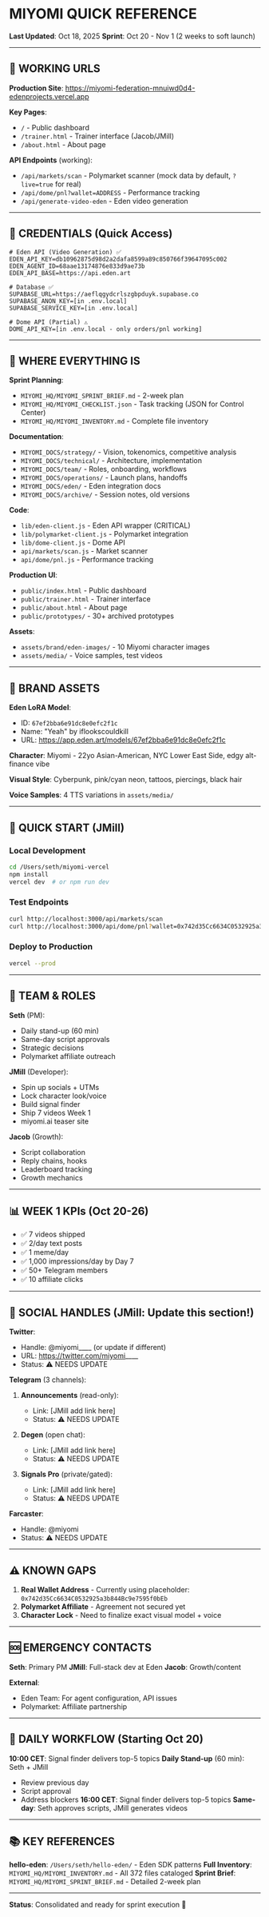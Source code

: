 # MIYOMI QUICK REFERENCE

**Last Updated**: Oct 18, 2025
**Sprint**: Oct 20 - Nov 1 (2 weeks to soft launch)

---

## 🔗 WORKING URLS

**Production Site**: https://miyomi-federation-mnuiwd0d4-edenprojects.vercel.app

**Key Pages**:
- `/` - Public dashboard
- `/trainer.html` - Trainer interface (Jacob/JMill)
- `/about.html` - About page

**API Endpoints** (working):
- `/api/markets/scan` - Polymarket scanner (mock data by default, `?live=true` for real)
- `/api/dome/pnl?wallet=ADDRESS` - Performance tracking
- `/api/generate-video-eden` - Eden video generation

---

## 🔐 CREDENTIALS (Quick Access)

```env
# Eden API (Video Generation) ✅
EDEN_API_KEY=db10962875d98d2a2dafa8599a89c850766f39647095c002
EDEN_AGENT_ID=68aae13174876e833d9ae73b
EDEN_API_BASE=https://api.eden.art

# Database ✅
SUPABASE_URL=https://aeflqgydcrlszgbpduyk.supabase.co
SUPABASE_ANON_KEY=[in .env.local]
SUPABASE_SERVICE_KEY=[in .env.local]

# Dome API (Partial) ⚠️
DOME_API_KEY=[in .env.local - only orders/pnl working]
```

---

## 📁 WHERE EVERYTHING IS

**Sprint Planning**:
- `MIYOMI_HQ/MIYOMI_SPRINT_BRIEF.md` - 2-week plan
- `MIYOMI_HQ/MIYOMI_CHECKLIST.json` - Task tracking (JSON for Control Center)
- `MIYOMI_HQ/MIYOMI_INVENTORY.md` - Complete file inventory

**Documentation**:
- `MIYOMI_DOCS/strategy/` - Vision, tokenomics, competitive analysis
- `MIYOMI_DOCS/technical/` - Architecture, implementation
- `MIYOMI_DOCS/team/` - Roles, onboarding, workflows
- `MIYOMI_DOCS/operations/` - Launch plans, handoffs
- `MIYOMI_DOCS/eden/` - Eden integration docs
- `MIYOMI_DOCS/archive/` - Session notes, old versions

**Code**:
- `lib/eden-client.js` - Eden API wrapper (CRITICAL)
- `lib/polymarket-client.js` - Polymarket integration
- `lib/dome-client.js` - Dome API
- `api/markets/scan.js` - Market scanner
- `api/dome/pnl.js` - Performance tracking

**Production UI**:
- `public/index.html` - Public dashboard
- `public/trainer.html` - Trainer interface
- `public/about.html` - About page
- `public/prototypes/` - 30+ archived prototypes

**Assets**:
- `assets/brand/eden-images/` - 10 Miyomi character images
- `assets/media/` - Voice samples, test videos

---

## 🎨 BRAND ASSETS

**Eden LoRA Model**:
- ID: `67ef2bba6e91dc8e0efc2f1c`
- Name: "Yeah" by iflookscouldkill
- URL: https://app.eden.art/models/67ef2bba6e91dc8e0efc2f1c

**Character**: Miyomi - 22yo Asian-American, NYC Lower East Side, edgy alt-finance vibe

**Visual Style**: Cyberpunk, pink/cyan neon, tattoos, piercings, black hair

**Voice Samples**: 4 TTS variations in `assets/media/`

---

## 🚀 QUICK START (JMill)

### Local Development
```bash
cd /Users/seth/miyomi-vercel
npm install
vercel dev  # or npm run dev
```

### Test Endpoints
```bash
curl http://localhost:3000/api/markets/scan
curl http://localhost:3000/api/dome/pnl?wallet=0x742d35Cc6634C0532925a3b844Bc9e7595f0bEb
```

### Deploy to Production
```bash
vercel --prod
```

---

## 👥 TEAM & ROLES

**Seth** (PM):
- Daily stand-up (60 min)
- Same-day script approvals
- Strategic decisions
- Polymarket affiliate outreach

**JMill** (Developer):
- Spin up socials + UTMs
- Lock character look/voice
- Build signal finder
- Ship 7 videos Week 1
- miyomi.ai teaser site

**Jacob** (Growth):
- Script collaboration
- Reply chains, hooks
- Leaderboard tracking
- Growth mechanics

---

## 📊 WEEK 1 KPIs (Oct 20-26)

- ✅ 7 videos shipped
- ✅ 2/day text posts
- ✅ 1 meme/day
- ✅ 1,000 impressions/day by Day 7
- ✅ 50+ Telegram members
- ✅ 10 affiliate clicks

---

## 📱 SOCIAL HANDLES (JMill: Update this section!)

**Twitter**:
- Handle: @miyomi____ (or update if different)
- URL: https://twitter.com/miyomi____
- Status: ⚠️ NEEDS UPDATE

**Telegram** (3 channels):
1. **Announcements** (read-only):
   - Link: [JMill add link here]
   - Status: ⚠️ NEEDS UPDATE

2. **Degen** (open chat):
   - Link: [JMill add link here]
   - Status: ⚠️ NEEDS UPDATE

3. **Signals Pro** (private/gated):
   - Link: [JMill add link here]
   - Status: ⚠️ NEEDS UPDATE

**Farcaster**:
- Handle: @miyomi
- Status: ⚠️ NEEDS UPDATE

---

## ⚠️ KNOWN GAPS

1. **Real Wallet Address** - Currently using placeholder: `0x742d35Cc6634C0532925a3b844Bc9e7595f0bEb`
2. **Polymarket Affiliate** - Agreement not secured yet
3. **Character Lock** - Need to finalize exact visual model + voice

---

## 🆘 EMERGENCY CONTACTS

**Seth**: Primary PM
**JMill**: Full-stack dev at Eden
**Jacob**: Growth/content

**External**:
- Eden Team: For agent configuration, API issues
- Polymarket: Affiliate partnership

---

## 🔄 DAILY WORKFLOW (Starting Oct 20)

**10:00 CET**: Signal finder delivers top-5 topics
**Daily Stand-up** (60 min): Seth + JMill
- Review previous day
- Script approval
- Address blockers
**16:00 CET**: Signal finder delivers top-5 topics
**Same-day**: Seth approves scripts, JMill generates videos

---

## 📚 KEY REFERENCES

**hello-eden**: `/Users/seth/hello-eden/` - Eden SDK patterns
**Full Inventory**: `MIYOMI_HQ/MIYOMI_INVENTORY.md` - All 372 files cataloged
**Sprint Brief**: `MIYOMI_HQ/MIYOMI_SPRINT_BRIEF.md` - Detailed 2-week plan

---

**Status**: Consolidated and ready for sprint execution 🚀
